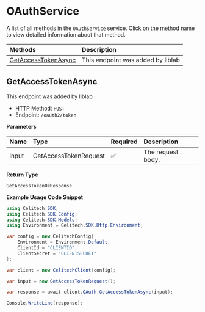 # OAuthService

A list of all methods in the `OAuthService` service. Click on the method name to view detailed information about that method.

| Methods                                     | Description                       |
| :------------------------------------------ | :-------------------------------- |
| [GetAccessTokenAsync](#getaccesstokenasync) | This endpoint was added by liblab |

## GetAccessTokenAsync

This endpoint was added by liblab

- HTTP Method: `POST`
- Endpoint: `/oauth2/token`

**Parameters**

| Name  | Type                  | Required | Description       |
| :---- | :-------------------- | :------- | :---------------- |
| input | GetAccessTokenRequest | ✅       | The request body. |

**Return Type**

`GetAccessTokenOkResponse`

**Example Usage Code Snippet**

```csharp
using Celitech.SDK;
using Celitech.SDK.Config;
using Celitech.SDK.Models;
using Environment = Celitech.SDK.Http.Environment;

var config = new CelitechConfig{
    Environment = Environment.Default,
	ClientId = "CLIENTID",
	ClientSecret = "CLIENTSECRET"
};

var client = new CelitechClient(config);

var input = new GetAccessTokenRequest();

var response = await client.OAuth.GetAccessTokenAsync(input);

Console.WriteLine(response);
```
